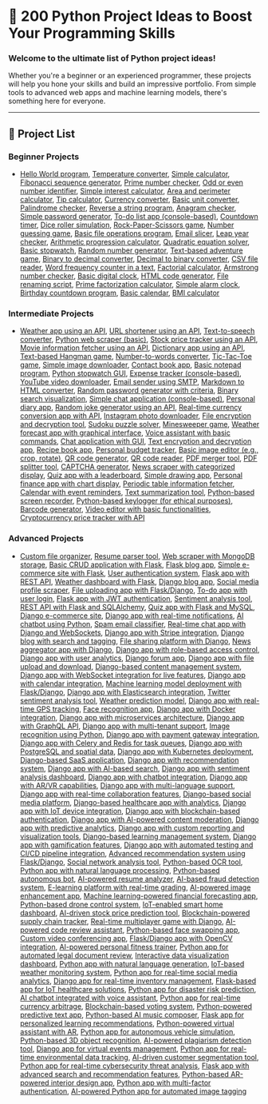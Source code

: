 # 🚀 200 Python Project Ideas to Boost Your Programming Skills

### Welcome to the ultimate list of Python project ideas!  
Whether you're a beginner or an experienced programmer, these projects will help you hone your skills and build an impressive portfolio. From simple tools to advanced web apps and machine learning models, there's something here for everyone.

---

## 📜 Project List

### **Beginner Projects**  
<ul>
    <li>
        <a href="">Hello World program</a>, 
        <a href="">Temperature converter</a>, 
        <a href="">Simple calculator</a>, 
        <a href="">Fibonacci sequence generator</a>, 
        <a href="">Prime number checker</a>, 
        <a href="">Odd or even number identifier</a>, 
        <a href="">Simple interest calculator</a>, 
        <a href="">Area and perimeter calculator</a>, 
        <a href="">Tip calculator</a>, 
        <a href="">Currency converter</a>, 
        <a href="">Basic unit converter</a>, 
        <a href="">Palindrome checker</a>, 
        <a href="">Reverse a string program</a>, 
        <a href="">Anagram checker</a>, 
        <a href="">Simple password generator</a>, 
        <a href="">To-do list app (console-based)</a>, 
        <a href="">Countdown timer</a>, 
        <a href="">Dice roller simulation</a>, 
        <a href="">Rock-Paper-Scissors game</a>, 
        <a href="">Number guessing game</a>, 
        <a href="">Basic file operations program</a>, 
        <a href="">Email slicer</a>, 
        <a href="">Leap year checker</a>, 
        <a href="">Arithmetic progression calculator</a>, 
        <a href="">Quadratic equation solver</a>, 
        <a href="">Basic stopwatch</a>, 
        <a href="">Random number generator</a>, 
        <a href="">Text-based adventure game</a>, 
        <a href="">Binary to decimal converter</a>, 
        <a href="">Decimal to binary converter</a>, 
        <a href="">CSV file reader</a>, 
        <a href="">Word frequency counter in a text</a>, 
        <a href="">Factorial calculator</a>, 
        <a href="">Armstrong number checker</a>, 
        <a href="">Basic digital clock</a>, 
        <a href="">HTML code generator</a>, 
        <a href="">File renaming script</a>, 
        <a href="">Prime factorization calculator</a>, 
        <a href="">Simple alarm clock</a>, 
        <a href="">Birthday countdown program</a>, 
        <a href="">Basic calendar</a>, 
        <a href="">BMI calculator</a>
    </li>
</ul>

### **Intermediate Projects**  
<ul>
    <li>
        <a href="">Weather app using an API</a>, 
        <a href="">URL shortener using an API</a>, 
        <a href="">Text-to-speech converter</a>, 
        <a href="">Python web scraper (basic)</a>, 
        <a href="">Stock price tracker using an API</a>, 
        <a href="">Movie information fetcher using an API</a>, 
        <a href="">Dictionary app using an API</a>, 
        <a href="">Text-based Hangman game</a>, 
        <a href="">Number-to-words converter</a>, 
        <a href="">Tic-Tac-Toe game</a>, 
        <a href="">Simple image downloader</a>, 
        <a href="">Contact book app</a>, 
        <a href="">Basic notepad program</a>, 
        <a href="">Python stopwatch GUI</a>, 
        <a href="">Expense tracker (console-based)</a>, 
        <a href="">YouTube video downloader</a>, 
        <a href="">Email sender using SMTP</a>, 
        <a href="">Markdown to HTML converter</a>, 
        <a href="">Random password generator with criteria</a>, 
        <a href="">Binary search visualization</a>, 
        <a href="">Simple chat application (console-based)</a>, 
        <a href="">Personal diary app</a>, 
        <a href="">Random joke generator using an API</a>, 
        <a href="">Real-time currency conversion app with API</a>, 
        <a href="">Instagram photo downloader</a>, 
        <a href="">File encryption and decryption tool</a>, 
        <a href="">Sudoku puzzle solver</a>, 
        <a href="">Minesweeper game</a>, 
        <a href="">Weather forecast app with graphical interface</a>, 
        <a href="">Voice assistant with basic commands</a>, 
        <a href="">Chat application with GUI</a>, 
        <a href="">Text encryption and decryption app</a>, 
        <a href="">Recipe book app</a>, 
        <a href="">Personal budget tracker</a>, 
        <a href="">Basic image editor (e.g., crop, rotate)</a>, 
        <a href="">QR code generator</a>, 
        <a href="">QR code reader</a>, 
        <a href="">PDF merger tool</a>, 
        <a href="">PDF splitter tool</a>, 
        <a href="">CAPTCHA generator</a>, 
        <a href="">News scraper with categorized display</a>, 
        <a href="">Quiz app with a leaderboard</a>, 
        <a href="">Simple drawing app</a>, 
        <a href="">Personal finance app with chart display</a>, 
        <a href="">Periodic table information fetcher</a>, 
        <a href="">Calendar with event reminders</a>, 
        <a href="">Text summarization tool</a>, 
        <a href="">Python-based screen recorder</a>, 
        <a href="">Python-based keylogger (for ethical purposes)</a>, 
        <a href="">Barcode generator</a>, 
        <a href="">Video editor with basic functionalities</a>, 
        <a href="">Cryptocurrency price tracker with API</a>
    </li>
</ul>

### **Advanced Projects**  
<ul>
    <li>
        <a href="">Custom file organizer</a>, 
        <a href="">Resume parser tool</a>, 
        <a href="">Web scraper with MongoDB storage</a>, 
        <a href="">Basic CRUD application with Flask</a>, 
        <a href="">Flask blog app</a>, 
        <a href="">Simple e-commerce site with Flask</a>, 
        <a href="">User authentication system</a>, 
        <a href="">Flask app with REST API</a>, 
        <a href="">Weather dashboard with Flask</a>, 
        <a href="">Django blog app</a>, 
        <a href="">Social media profile scraper</a>, 
        <a href="">File uploading app with Flask/Django</a>, 
        <a href="">To-do app with user login</a>, 
        <a href="">Flask app with JWT authentication</a>, 
        <a href="">Sentiment analysis tool</a>, 
        <a href="">REST API with Flask and SQLAlchemy</a>, 
        <a href="">Quiz app with Flask and MySQL</a>, 
        <a href="">Django e-commerce site</a>, 
        <a href="">Django app with real-time notifications</a>, 
        <a href="">AI chatbot using Python</a>, 
        <a href="">Spam email classifier</a>, 
        <a href="">Real-time chat app with Django and WebSockets</a>, 
        <a href="">Django app with Stripe integration</a>, 
        <a href="">Django blog with search and tagging</a>, 
        <a href="">File sharing platform with Django</a>, 
        <a href="">News aggregator app with Django</a>, 
        <a href="">Django app with role-based access control</a>, 
        <a href="">Django app with user analytics</a>, 
        <a href="">Django forum app</a>, 
        <a href="">Django app with file upload and download</a>, 
        <a href="">Django-based content management system</a>, 
        <a href="">Django app with WebSocket integration for live features</a>, 
        <a href="">Django app with calendar integration</a>, 
        <a href="">Machine learning model deployment with Flask/Django</a>, 
        <a href="">Django app with Elasticsearch integration</a>, 
        <a href="">Twitter sentiment analysis tool</a>, 
        <a href="">Weather prediction model</a>, 
        <a href="">Django app with real-time GPS tracking</a>, 
        <a href="">Face recognition app</a>, 
        <a href="">Django app with Docker integration</a>, 
        <a href="">Django app with microservices architecture</a>, 
        <a href="">Django app with GraphQL API</a>, 
        <a href="">Django app with multi-tenant support</a>, 
        <a href="">Image recognition using Python</a>, 
        <a href="">Django app with payment gateway integration</a>, 
        <a href="">Django app with Celery and Redis for task queues</a>, 
        <a href="">Django app with PostgreSQL and spatial data</a>, 
        <a href="">Django app with Kubernetes deployment</a>, 
        <a href="">Django-based SaaS application</a>, 
        <a href="">Django app with recommendation system</a>, 
        <a href="">Django app with AI-based search</a>, 
        <a href="">Django app with sentiment analysis dashboard</a>, 
        <a href="">Django app with chatbot integration</a>, 
        <a href="">Django app with AR/VR capabilities</a>, 
        <a href="">Django app with multi-language support</a>, 
        <a href="">Django app with real-time collaboration features</a>, 
        <a href="">Django-based social media platform</a>, 
        <a href="">Django-based healthcare app with analytics</a>, 
        <a href="">Django app with IoT device integration</a>, 
        <a href="">Django app with blockchain-based authentication</a>, 
        <a href="">Django app with AI-powered content moderation</a>, 
        <a href="">Django app with predictive analytics</a>, 
        <a href="">Django app with custom reporting and visualization tools</a>, 
        <a href="">Django-based learning management system</a>, 
        <a href="">Django app with gamification features</a>, 
        <a href="">Django app with automated testing and CI/CD pipeline integration</a>, 
        <a href="">Advanced recommendation system using Flask/Django</a>, 
        <a href="">Social network analysis tool</a>, 
        <a href="">Python-based OCR tool</a>, 
        <a href="">Python app with natural language processing</a>, 
        <a href="">Python-based autonomous bot</a>, 
        <a href="">AI-powered resume analyzer</a>, 
        <a href="">AI-based fraud detection system</a>, 
        <a href="">E-learning platform with real-time grading</a>, 
        <a href="">AI-powered image enhancement app</a>, 
        <a href="">Machine learning-powered financial forecasting app</a>, 
        <a href="">Python-based drone control system</a>, 
        <a href="">IoT-enabled smart home dashboard</a>, 
        <a href="">AI-driven stock price prediction tool</a>, 
        <a href="">Blockchain-powered supply chain tracker</a>, 
        <a href="">Real-time multiplayer game with Django</a>, 
        <a href="">AI-powered code review assistant</a>, 
        <a href="">Python-based face swapping app</a>, 
        <a href="">Custom video conferencing app</a>, 
        <a href="">Flask/Django app with OpenCV integration</a>, 
        <a href="">AI-powered personal fitness trainer</a>, 
        <a href="">Python app for automated legal document review</a>, 
        <a href="">Interactive data visualization dashboard</a>, 
        <a href="">Python app with natural language generation</a>, 
        <a href="">IoT-based weather monitoring system</a>, 
        <a href="">Python app for real-time social media analytics</a>, 
        <a href="">Django app for real-time inventory management</a>, 
        <a href="">Flask-based app for IoT healthcare solutions</a>, 
        <a href="">Python app for disaster risk prediction</a>, 
        <a href="">AI chatbot integrated with voice assistant</a>, 
        <a href="">Python app for real-time currency arbitrage</a>, 
        <a href="">Blockchain-based voting system</a>, 
        <a href="">Python-powered predictive text app</a>, 
        <a href="">Python-based AI music composer</a>, 
        <a href="">Flask app for personalized learning recommendations</a>, 
        <a href="">Python-powered virtual assistant with AR</a>, 
        <a href="">Python app for autonomous vehicle simulation</a>, 
        <a href="">Python-based 3D object recognition</a>, 
        <a href="">AI-powered plagiarism detection tool</a>, 
        <a href="">Django app for virtual events management</a>, 
        <a href="">Python app for real-time environmental data tracking</a>, 
        <a href="">AI-driven customer segmentation tool</a>, 
        <a href="">Python app for real-time cybersecurity threat analysis</a>, 
        <a href="">Flask app with advanced search and recommendation features</a>, 
        <a href="">Python-based AR-powered interior design app</a>, 
        <a href="">Python app with multi-factor authentication</a>, 
        <a href="">AI-powered Python app for automated image tagging</a>
    </li>
</ul>

